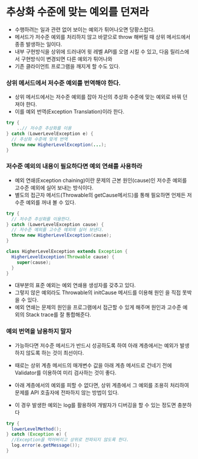 # 추상화 수준에 맞는 예외를 던져라

- 수행하려는 일과 관련 없어 보이는 예외가 튀어나오면 당황스럽다.
- 메서드가 저수준 예외를 처리하지 않고 바깥으로 throw 해버릴 때 상위 메서드에서 종종 발생하는 일이다.
- 내부 구현방식을 상위에 드러내어 윗 레벨 API를 오염 시킬 수 있고, 다음 릴리스에서 구현방식이 변경되면 다른 예외가 튀어나와
- 기존 클라이언트 프로그램을 깨지게 할 수도 있다.

### 상위 메서드에서 저수준 예외를 번역해야 한다.
- 상위 메서드에서는 저수준 예외를 잡아 자신의 추상화 수준에 맞는 예외로 바꿔 던져야 한다.
- 이를 예외 번역(Exception Translation)이라 한다.

```java
try {
	..// 저수준 추상화를 이용
} catch (LowerLevelException e) {
  // 추상화 수준에 맞게 번역
  throw new HigherLevelException(...);
}
```

### 저수준 예외의 내용이 필요하다면 예외 연쇄를 사용하라
- 예외 연쇄(Exception chaining)이란 문제의 근본 원인(cause)인 저수준 예외를 고수준 예외에 실어 보내는 방식이다.
- 별도의 접근자 메서드(Throwable의 getCause메서드)를 통해 필요하면 언제든 저수준 예외를 꺼내 볼 수 있다.

```java
try {
  // 저수준 추상화를 이용한다.
} catch (LowerLevelException cause) {
  // 저수준 예외를 고수준 예외에 실어 보낸다.
  throw new HigherLevelException(cause);
}
```

```java
class HigherLevelException extends Exception {
  HigherLevelException(Throwable cause) {
    super(cause);
  }
}
```
- 대부분의 표준 예외는 예외 연쇄용 생성자를 갖추고 있다.
- 그렇지 않은 예외라도 Throwable의 initCause 메서드를 이용해 원인 을 직접 못박을 수 있다.
- 예외 연쇄는 문제의 원인을 프로그램에서 접근할 수 있게 해주며 원인과 고수준 예외의 Stack trace를 잘 통합해준다.

### 예외 번역을 남용하지 말자
- 가능하다면 저수준 메서드가 반드시 성공하도록 하여 아래 계층에서는 예외가 발생하지 않도록 하는 것이 최선이다.
- 때로는 상위 계층 메서드의 매개변수 값을 아래 계층 메서드로 건네기 전에 Validator를 이용하여 미리 검사하는 것이 좋다.

- 아래 계층에서의 예외를 피할 수 없다면, 상위 계층에서 그 예외를 조용히 처리하여 문제를 API 호출자에 전파하지 않는 방법이 있다.
- 이 경우 발생한 예외는 log를 활용하여 개발자가 디버깅을 할 수 있는 정도면 충분하다

```java
try {
  lowerLevelMethod();
} catch (Exception e) {
  //Exception을 먹어버리고 상위로 전파되지 않도록 한다.
  log.error(e.getMessage());
}
```